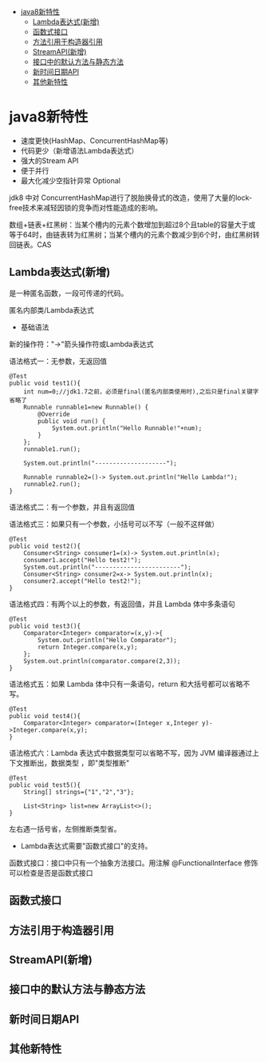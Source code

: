 <!-- TOC -->
- [java8新特性](#java8新特性)
	- [Lambda表达式(新增)](#Lambda表达式(新增))
	- [函数式接口](#函数式接口)
	- [方法引用于构造器引用](#方法引用于构造器引用)
	- [StreamAPI(新增)](#StreamAPI(新增)) 
	- [接口中的默认方法与静态方法](#接口中的默认方法与静态方法)
	- [新时间日期API](#新时间日期API)
	- [其他新特性](#其他新特性)

# java8新特性
- 速度更快(HashMap、ConcurrentHashMap等)
- 代码更少（新增语法Lambda表达式）
- 强大的Stream API
- 便于并行
- 最大化减少空指针异常 Optional

jdk8 中对 ConcurrentHashMap进行了脱胎换骨式的改造，使用了大量的lock-free技术来减轻因锁的竞争而对性能造成的影响。

数组+链表+红黑树：当某个槽内的元素个数增加到超过8个且table的容量大于或等于64时，由链表转为红黑树；当某个槽内的元素个数减少到6个时，由红黑树转回链表。CAS

## Lambda表达式(新增)
是一种匿名函数，一段可传递的代码。

匿名内部类/Lambda表达式

- 基础语法

新的操作符："->"箭头操作符或Lambda表达式	

语法格式一：无参数，无返回值

	@Test
    public void test1(){
        int num=0;//jdk1.7之前，必须是final(匿名内部类使用时),之后只是final关键字省略了
        Runnable runnable1=new Runnable() {
            @Override
            public void run() {
                System.out.println("Hello Runnable!"+num);
            }
        };
        runnable1.run();

        System.out.println("--------------------");

        Runnable runnable2=()-> System.out.println("Hello Lambda!");
        runnable2.run();
    }
																															
语法格式二：有一个参数，并且有返回值	

语法格式三：如果只有一个参数，小括号可以不写（一般不这样做）

	@Test
    public void test2(){
        Consumer<String> consumer1=(x)-> System.out.println(x);
        consumer1.accept("Hello test2!");
        System.out.println("------------------------");
        Consumer<String> consumer2=x-> System.out.println(x);
        consumer2.accept("Hello test2!");
    }

语法格式四：有两个以上的参数，有返回值，并且 Lambda 体中多条语句

 	@Test
    public void test3(){
        Comparator<Integer> comparator=(x,y)->{
            System.out.println("Hello Comparator");
            return Integer.compare(x,y);
        };
        System.out.println(comparator.compare(2,3));
    }

语法格式五：如果 Lambda 体中只有一条语句，return 和大括号都可以省略不写。

 	@Test
    public void test4(){
        Comparator<Integer> comparator=(Integer x,Integer y)->Integer.compare(x,y);
    }

语法格式六：Lambda 表达式中数据类型可以省略不写，因为 JVM 编译器通过上下文推断出，数据类型
，即"类型推断"

	@Test
 	public void test5(){
        String[] strings={"1","2","3"};

        List<String> list=new ArrayList<>();
    }

左右遇一括号省，左侧推断类型省。

- Lambda表达式需要"函数式接口"的支持。

函数式接口：接口中只有一个抽象方法接口。用注解 @FunctionalInterface 修饰可以检查是否是函数式接口


## 函数式接口

## 方法引用于构造器引用

## StreamAPI(新增)

## 接口中的默认方法与静态方法

## 新时间日期API

## 其他新特性